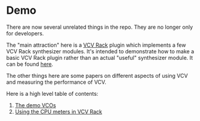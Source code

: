 # Demo

There are now several unrelated things in the repo. They are no longer only for developers.

The "main attraction" here is a [VCV Rack](https://vcvrack.com) plugin which implements a few VCV Rack synthesizer modules. It's intended to demonstrate how to make a basic VCV Rack plugin rather than an actual "useful" synthesizer module. It can be found [here](./demo-readme.md).

The other things here are some papers on different aspects of using VCV and measuring the performance of VCV.

Here is a high level table of contents:

1. [The demo VCOs](./demo-readme.md)
2. [Using the CPU meters in VCV Rack](./docs/cpu-meters.md)
